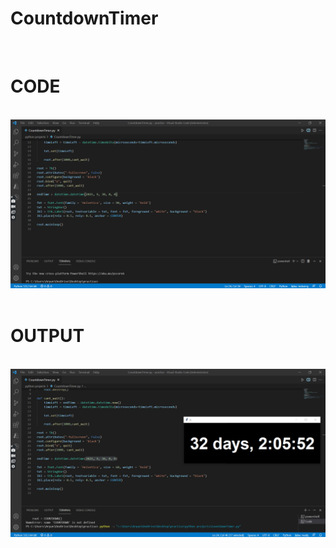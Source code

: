 # CountdownTimer

<br>
<h1 > CODE</h1><br>
<img src = "CountdownTimerCode.png"><br>
<br>
<h1> OUTPUT</h1><br>
<img src = "CountdownTimerOutput.png">
